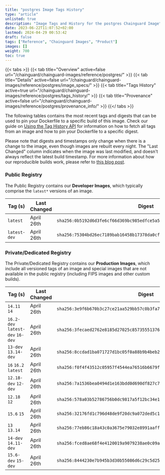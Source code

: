 ```yaml
---
title: "postgres Image Tags History"
type: "article"
unlisted: true
description: "Image Tags and History for the postgres Chainguard Image"
date: 2023-06-22T11:07:52+02:00
lastmod: 2024-04-29 00:53:42
draft: false
tags: ["Reference", "Chainguard Images", "Product"]
images: []
weight: 700
toc: true
---
```


{{< tabs >}}
{{< tab title="Overview" active=false url="/chainguard/chainguard-images/reference/postgres/" >}}
{{< tab title="Details" active=false url="/chainguard/chainguard-images/reference/postgres/image_specs/" >}}
{{< tab title="Tags History" active=true url="/chainguard/chainguard-images/reference/postgres/tags_history/" >}}
{{< tab title="Provenance" active=false url="/chainguard/chainguard-images/reference/postgres/provenance_info/" >}}
{{</ tabs >}}

The following tables contains the most recent tags and digests that can be used to pin your Dockerfile to a specific build of this image. Check our guide on [Using the Tag History API](/chainguard/chainguard-images/using-the-tag-history-api/) for information on how to fetch all tags from an image and how to pin your Dockerfile to a specific digest.

Please note that digests and timestamps only change when there is a change to the image, even though images are rebuilt every night. The "Last Changed" column indicates when the image was last modified, and doesn't always reflect the latest build timestamp. For more information about how our reproducible builds work, please refer to [this blog post](https://www.chainguard.dev/unchained/reproducing-chainguards-reproducible-image-builds).

### Public Registry
The Public Registry contains our **Developer Images**, which typically comprise the `latest*` versions of an image.

| Tag (s)       | Last Changed | Digest                                                                    |
|---------------|--------------|---------------------------------------------------------------------------|
|  `latest`     | April 26th   | `sha256:0b5192d6d3fe6cf66d369bc985edfce5a5d80c8ed724edbf528f4d99c31d8af7` |
|  `latest-dev` | April 26th   | `sha256:75304bd26ec7189bab16458b17378da0cf0d2760ddfcd89f2eaa84b4cf76848e` |


### Private/Dedicated Registry
The Private/Dedicated Registry contains our **Production Images**, which include all versioned tags of an image and special images that are not available in the public registry (including FIPS images and other custom builds).

| Tag (s)                           | Last Changed | Digest                                                                    |
|-----------------------------------|--------------|---------------------------------------------------------------------------|
|  `14.11` `14`                     | April 26th   | `sha256:3e9f6b670b3c27ce21aa529bb57c0b3fa7c9b8703a6cd4d66008fc74043921cc` |
|  `16.2-dev` `latest-dev` `16-dev` | April 26th   | `sha256:3fecaed2762e8185d27025c857355513767b3ada096cb09233e3239d6b228624` |
|  `13-dev` `13.14-dev`             | April 26th   | `sha256:8ccdad1ba071727d1bc05f0a88b9b4beb25b4d1268a1881da51462a9308d9ed9` |
|  `16` `16.2` `latest`             | April 26th   | `sha256:f0f4f43512c05957f4544ea76516b6679f22426c4aa437bb65a24624b7af10c1` |
|  `12.18-dev` `12-dev`             | April 26th   | `sha256:7a1536bea0494d1e163bdd0d690df827c7d57413ce1e3dcb9c51f1747fa8f154` |
|  `12.18` `12`                     | April 26th   | `sha256:578a03b52786756b0dc9817a5f12bc34e10426b0d0734dc169d5ffb34801d30b` |
|  `15.6` `15`                      | April 26th   | `sha256:32176fd1c796d48de9f20dc9a072ded5c1bdda74dbc825dea677a4eb152af72a` |
|  `13` `13.14`                     | April 26th   | `sha256:77eb86c18a43c0a3675e79032e8991aaffec20267ebee0f87000046baef153a6` |
|  `14-dev` `14.11-dev`             | April 26th   | `sha256:fced8ae68f4e4120019a9079238ae0c09acadc175359a1672297a29d770e8a82` |
|  `15.6-dev` `15-dev`              | April 26th   | `sha256:8444230e7b945b3d30b55086d6c29c5d255dd051f9cc0571bf77df23736b8763` |

